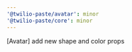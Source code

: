 ```yaml
---
'@twilio-paste/avatar': minor
'@twilio-paste/core': minor
---
```


[Avatar] add new shape and color props

